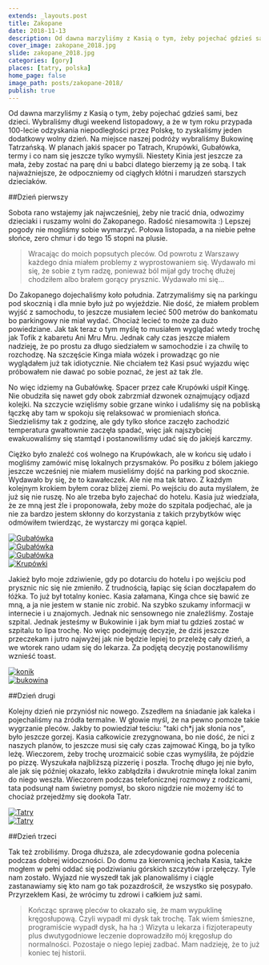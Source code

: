 ```yaml
---
extends: _layouts.post
title: Zakopane
date: 2018-11-13
description: Od dawna marzyliśmy z Kasią o tym, żeby pojechać gdzieś sami, bez dzieci. Wybraliśmy długi weekend listopadowy, a że w tym roku przypada 100-lecie odzyskania niepodległości przez Polskę, to  zyskaliśmy jeden dodatkowy wolny dzień.
cover_image: zakopane_2018.jpg
slide: zakopane_2018.jpg
categories: [gory]
places: [tatry, polska]
home_page: false
image_path: posts/zakopane-2018/
publish: true
---
```


Od dawna marzyliśmy z Kasią o tym, żeby pojechać gdzieś sami, bez dzieci. Wybraliśmy długi weekend listopadowy, a że w tym roku przypada 100-lecie odzyskania niepodległości przez Polskę, to zyskaliśmy jeden dodatkowy wolny dzień. Na miejsce naszej podróży wybraliśmy Bukowinę Tatrzańską. W planach jakiś spacer po Tatrach, Krupówki, Gubałówka, termy i co nam się jeszcze tylko wymyśli. Niestety Kinia jest jeszcze za mała, żeby zostać na parę dni u babci dlatego bierzemy ją ze sobą. I tak najważniejsze, że odpoczniemy od ciągłych kłótni i marudzeń starszych dzieciaków.

##Dzień pierwszy

Sobota rano wstajemy jak najwcześniej, żeby nie tracić dnia, odwozimy dzieciaki i ruszamy wolni do Zakopanego. Radość niesamowita :) Lepszej pogody nie mogliśmy sobie wymarzyć. Połowa listopada, a na niebie pełne słońce, zero chmur i do tego 15 stopni na plusie.

>Wracając do moich popsutych pleców. Od powrotu z Warszawy każdego dnia miałem problemy z wyprostowaniem się.  Wydawało mi się, że sobie z tym radzę, ponieważ ból mijał gdy trochę dłużej chodziłem albo brałem gorący prysznic. Wydawało mi się...

Do Zakopanego dojechaliśmy koło południa. Zatrzymaliśmy się na parkingu pod skocznią i dla mnie było już po wyjeździe. Nie dość, że miałem problem wyjść z samochodu, to jeszcze musiałem lecieć 500 metrów do bankomatu bo parkingowy nie miał wydać. Chociaż lecieć to może za dużo powiedziane. Jak tak teraz o tym myślę to musiałem wyglądać wtedy trochę jak Tofik z kabaretu Ani Mru Mru. Jednak cały czas jeszcze miałem nadzieję, że po prostu za długo siedziałem w samochodzie i za chwilę to rozchodzę. Na szczęście Kinga miała wózek i prowadząc go nie wyglądałem już tak idiotycznie. Nie chciałem też Kasi psuć wyjazdu więc próbowałem nie dawać po sobie poznać, że jest aż tak źle.

No więc idziemy na Gubałówkę. Spacer przez całe Krupówki uśpił Kingę. Nie obudziła się nawet gdy obok zabrzmiał dzwonek oznajmujący odjazd kolejki. Na szczycie wzięliśmy sobie grzane winko i udaliśmy się na pobliską łączkę aby tam w spokoju się relaksować w promieniach słońca. Siedzieliśmy tak z godzinę, ale gdy tylko słońce zaczęło zachodzić temperatura gwałtownie zaczęła spadać, więc jak najszybciej ewakuowaliśmy się stamtąd i postanowiliśmy udać się do jakiejś karczmy.

Ciężko było znaleźć coś wolnego na Krupówkach, ale w końcu się udało i mogliśmy zamówić misę lokalnych przysmaków. Po posiłku z bólem jakiego jeszcze wcześniej nie miałem musieliśmy dojść na parking pod skocznie. Wydawało by się, że to kawałeczek. Ale nie ma tak łatwo. Z każdym kolejnym krokiem byłem coraz bliżej ziemi. Po wejściu do auta myślałem, że już się nie ruszę. No ale trzeba było zajechać do hotelu. Kasia już wiedziała, że ze mną jest źle i proponowała, żeby może do szpitala podjechać, ale ja nie za bardzo jestem skłonny do korzystania z takich przybytków więc odmówiłem twierdząc, że wystarczy mi gorąca kąpiel.

<div class="flex items-stretch justify-between w-full my-8 flex-wrap">
    <div class="w-full sm:w-1/3 sm:pr-2">
        <a href="{{ $page->cloudinary }}{{ $page->postPhoto }}/{{ $page->cloudinaryId }}/{{ $page->image_path }}gubalowka-1.jpg">
            <img data-srcset="{{ $page->cloudinary }}{{ $page->postPhotoSmall }}/{{ $page->cloudinaryId }}/{{ $page->image_path }}gubalowka-1.jpg 768w,{{ $page->cloudinary }}{{ $page->postPhoto }}/{{ $page->cloudinaryId }}/{{ $page->image_path }}gubalowka-1.jpg 1400w" data-sizes="75vw,(min-width: 1024px) 900px" data-src="{{ $page->cloudinary }}{{ $page->postPhoto }}/{{ $page->cloudinaryId }}/{{ $page->image_path }}gubalowka-1.jpg" alt="Gubałówka" class="lazy" loading="lazy">
        </a>
    </div>
    <div class="w-full sm:w-1/3 mt-2 sm:mt-0 sm:pr-2">
        <a href="{{ $page->cloudinary }}{{ $page->postPhoto }}/{{ $page->cloudinaryId }}/{{ $page->image_path }}gubalowka-2.jpg">
            <img data-srcset="{{ $page->cloudinary }}{{ $page->postPhotoSmall }}/{{ $page->cloudinaryId }}/{{ $page->image_path }}gubalowka-2.jpg 768w,{{ $page->cloudinary }}{{ $page->postPhoto }}/{{ $page->cloudinaryId }}/{{ $page->image_path }}gubalowka-2.jpg 1400w" data-sizes="75vw,(min-width: 1024px) 900px" data-src="{{ $page->cloudinary }}{{ $page->postPhoto }}/{{ $page->cloudinaryId }}/{{ $page->image_path }}gubalowka-2.jpg" alt="Gubałówka" class="lazy" loading="lazy">
        </a>
    </div>
    <div class="w-full sm:w-1/3 mt-2 sm:mt-0">
        <a href="{{ $page->cloudinary }}{{ $page->postPhoto }}/{{ $page->cloudinaryId }}/{{ $page->image_path }}gubalowka-3.jpg">
            <img data-srcset="{{ $page->cloudinary }}{{ $page->postPhotoSmall }}/{{ $page->cloudinaryId }}/{{ $page->image_path }}gubalowka-3.jpg 768w,{{ $page->cloudinary }}{{ $page->postPhoto }}/{{ $page->cloudinaryId }}/{{ $page->image_path }}gubalowka-3.jpg 1400w" data-sizes="75vw,(min-width: 1024px) 900px" data-src="{{ $page->cloudinary }}{{ $page->postPhoto }}/{{ $page->cloudinaryId }}/{{ $page->image_path }}gubalowka-3.jpg" alt="Gubałówka" class="lazy" loading="lazy">
        </a>
    </div>
    <div class="w-full mt-2">
        <a href="{{ $page->cloudinary }}{{ $page->postPhoto }}/{{ $page->cloudinaryId }}/{{ $page->image_path }}krupowki.jpg">
            <img data-srcset="{{ $page->cloudinary }}{{ $page->postPhotoSmall }}/{{ $page->cloudinaryId }}/{{ $page->image_path }}krupowki.jpg 768w,{{ $page->cloudinary }}{{ $page->postPhoto }}/{{ $page->cloudinaryId }}/{{ $page->image_path }}krupowki.jpg 1400w" data-sizes="75vw,(min-width: 1024px) 900px" data-src="{{ $page->cloudinary }}{{ $page->postPhoto }}/{{ $page->cloudinaryId }}/{{ $page->image_path }}krupowki.jpg" alt="Krupówki" class="lazy" loading="lazy">
        </a>
    </div>
</div>

Jakież było moje zdziwienie, gdy po dotarciu do hotelu i po wejściu pod prysznic nic się nie zmieniło. Z trudnością, łapiąc się ścian doczłapałem do łóżka. To już był totalny koniec. Kasia załamana, Kinga chce się bawić ze mną, a ja nie jestem w stanie nic zrobić. Na szybko szukamy informacji w internecie i u znajomych. Jednak nic sensownego nie znaleźliśmy. Zostaje szpital. Jednak jesteśmy w Bukowinie i jak bym miał tu gdzieś zostać w szpitalu to lipa trochę. No więc podejmuję decyzje, że dziś jeszcze przeczekam i jutro najwyżej jak nie będzie lepiej to przeleżę cały dzień, a we wtorek rano udam się do lekarza. Za podjętą decyzję postanowiliśmy wznieść toast.

<div class="flex items-stretch justify-between w-full my-8 flex-wrap">
    <div class="w-full sm:w-1/2 sm:pr-2">
        <a href="{{ $page->cloudinary }}{{ $page->postPhoto }}/{{ $page->cloudinaryId }}/{{ $page->image_path }}konik.jpg">
            <img data-srcset="{{ $page->cloudinary }}{{ $page->postPhotoSmall }}/{{ $page->cloudinaryId }}/{{ $page->image_path }}konik.jpg 768w,{{ $page->cloudinary }}{{ $page->postPhoto }}/{{ $page->cloudinaryId }}/{{ $page->image_path }}konik.jpg 1400w" data-sizes="75vw,(min-width: 1024px) 900px" data-src="{{ $page->cloudinary }}{{ $page->postPhoto }}/{{ $page->cloudinaryId }}/{{ $page->image_path }}konik.jpg" alt="konik" class="lazy" loading="lazy">
        </a>
    </div>
    <div class="w-full mt-2 sm:mt-0 sm:w-1/2">
        <a href="{{ $page->cloudinary }}{{ $page->postPhoto }}/{{ $page->cloudinaryId }}/{{ $page->image_path }}bukowina.jpg">
            <img data-srcset="{{ $page->cloudinary }}{{ $page->postPhotoSmall }}/{{ $page->cloudinaryId }}/{{ $page->image_path }}bukowina.jpg 768w,{{ $page->cloudinary }}{{ $page->postPhoto }}/{{ $page->cloudinaryId }}/{{ $page->image_path }}bukowina.jpg 1400w" data-sizes="75vw,(min-width: 1024px) 900px" data-src="{{ $page->cloudinary }}{{ $page->postPhoto }}/{{ $page->cloudinaryId }}/{{ $page->image_path }}bukowina.jpg" alt="bukowina" class="lazy" loading="lazy">
        </a>
    </div>
</div>

##Dzień drugi

Kolejny dzień nie przyniósł nic nowego. Zszedłem na śniadanie jak kaleka i pojechaliśmy na źródła termalne. W głowie myśl, że na pewno pomoże takie wygrzanie pleców. Jakby to powiedział teściu: "taki ch\*j jak słonia nos", było jeszcze gorzej. Kasia całkowicie zrezygnowana, bo nie dość, że nici z naszych planów, to jeszcze musi się cały czas zajmować Kingą, bo ja tylko leżę. Wieczorem, żeby trochę urozmaicić sobie czas wymyśliła, że pójdzie po pizzę. Wyszukała najbliższą pizzerię i poszła. Trochę długo jej nie było, ale jak się później okazało, lekko zabłądziła i dwukrotnie minęła lokal zanim do niego weszła. Wieczorem podczas telefonicznej rozmowy z rodzicami, tata podsunął nam świetny pomysł, bo skoro nigdzie nie możemy iść to chociaż przejedźmy się dookoła Tatr.

<div class="flex items-stretch justify-between w-full my-8 flex-wrap">
    <div class="w-full sm:w-1/2 sm:pr-2">
        <a href="{{ $page->cloudinary }}{{ $page->postPhoto }}/{{ $page->cloudinaryId }}/{{ $page->image_path }}tatry-1.jpg">
            <img data-srcset="{{ $page->cloudinary }}{{ $page->postPhotoSmall }}/{{ $page->cloudinaryId }}/{{ $page->image_path }}tatry-1.jpg 768w,{{ $page->cloudinary }}{{ $page->postPhoto }}/{{ $page->cloudinaryId }}/{{ $page->image_path }}tatry-1.jpg 1400w" data-sizes="75vw,(min-width: 1024px) 900px" data-src="{{ $page->cloudinary }}{{ $page->postPhoto }}/{{ $page->cloudinaryId }}/{{ $page->image_path }}tatry-1.jpg" alt="Tatry" class="lazy" loading="lazy">
        </a>
    </div>
    <div class="w-full mt-2 sm:mt-0 sm:w-1/2">
        <a href="{{ $page->cloudinary }}{{ $page->postPhoto }}/{{ $page->cloudinaryId }}/{{ $page->image_path }}tatry-2.jpg">
            <img data-srcset="{{ $page->cloudinary }}{{ $page->postPhotoSmall }}/{{ $page->cloudinaryId }}/{{ $page->image_path }}tatry-2.jpg 768w,{{ $page->cloudinary }}{{ $page->postPhoto }}/{{ $page->cloudinaryId }}/{{ $page->image_path }}tatry-2.jpg 1400w" data-sizes="75vw,(min-width: 1024px) 900px" data-src="{{ $page->cloudinary }}{{ $page->postPhoto }}/{{ $page->cloudinaryId }}/{{ $page->image_path }}tatry-2.jpg" alt="Tatry" class="lazy" loading="lazy">
        </a>
    </div>
</div>

##Dzień trzeci

Tak też zrobiliśmy. Droga dłuższa, ale zdecydowanie godna polecenia podczas dobrej widoczności. Do domu za kierownicą jechała Kasia, także mogłem w pełni oddać się podziwianiu górskich szczytów i przełęczy. Tyle nam zostało. Wyjazd nie wyszedł tak jak planowaliśmy i ciągle zastanawiamy się kto nam go tak pozazdrościł, że wszystko się posypało. Przyrzekłem Kasi, że wrócimy tu zdrowi i całkiem już sami.

>Kończąc sprawę pleców to okazało się, że mam wypuklinę kręgosłupową. Czyli wypadł mi dysk tak trochę. Tak wiem śmieszne, programiście wypadł dysk, ha ha :) Wizyta u lekarza i fizjoterapeuty plus dwutygodniowe leczenie doprowadziło mój kręgosłup do normalności. Pozostaje o niego lepiej zadbać. Mam nadzieję, że to już koniec tej historii.


